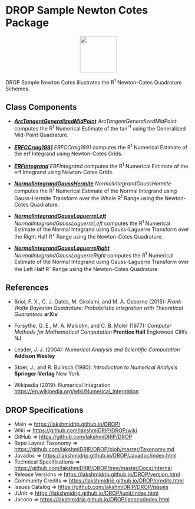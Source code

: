 # DROP Sample Newton Cotes Package

<p align="center"><img src="https://github.com/lakshmiDRIP/DROP/blob/master/DRIP_Logo.gif?raw=true" width="100"></p>

DROP Sample Newton Cotes illustrates the R<sup>1</sup> Newton-Cotes Quadrature Schemes.


## Class Components

 * [***ArcTangentGeneralizedMidPoint***](https://github.com/lakshmiDRIP/DROP/tree/master/src/main/java/org/drip/sample/newtoncotes/ArcTangentGeneralizedMidPoint.java)
 <i>ArcTangentGeneralizedMidPoint</i> computes the R<sup>1</sup> Numerical Estimate of the tan<sup>-1</sup> using the Generalized Mid-Point Quadrature.

 * [***ERFCCraig1991***](https://github.com/lakshmiDRIP/DROP/tree/master/src/main/java/org/drip/sample/newtoncotes/ERFCCraig1991.java)
 <i>ERFCCraig1991</i> computes the R<sup>1</sup> Numerical Estimate of the erf Integrand using Newton-Cotes Grids.

 * [***ERFIntegrand***](https://github.com/lakshmiDRIP/DROP/tree/master/src/main/java/org/drip/sample/newtoncotes/ERFIntegrand.java)
 <i>ERFIntegrand</i> computes the R<sup>1</sup> Numerical Estimate of the erf Integrand using Newton-Cotes Grids.

 * [***NormalIntegrandGaussHermite***](https://github.com/lakshmiDRIP/DROP/tree/master/src/main/java/org/drip/sample/newtoncotes/NormalIntegrandGaussHermite.java)
 <i>NormalIntegrandGaussHermite</i> computes the R<sup>1</sup> Numerical Estimate of the Normal Integrand using Gauss-Hermite Transform over the Whole R<sup>1</sup> Range using the Newton-Cotes Quadrature.

 * [***NormalIntegrandGaussLaguerreLeft***](https://github.com/lakshmiDRIP/DROP/tree/master/src/main/java/org/drip/sample/newtoncotes/NormalIntegrandGaussLaguerreLeft.java)
 <i>NormalIntegrandGaussLaguerreLeft</i> computes the R<sup>1</sup> Numerical Estimate of the Normal Integrand using Gauss-Laguerre Transform over the Right Half R<sup>+</sup> Range using the Newton-Cotes Quadrature.

 * [***NormalIntegrandGaussLaguerreRight***](https://github.com/lakshmiDRIP/DROP/tree/master/src/main/java/org/drip/sample/newtoncotes/NormalIntegrandGaussLaguerreRight.java)
 <i>NormalIntegrandGaussLaguerreRight</i> computes the R<sup>1</sup> Numerical Estimate of the Normal Integrand using Gauss-Laguerre Transform over the Left Half R<sup>-</sup> Range using the Newton-Cotes Quadrature.


## References

 * Briol, F. X., C. J. Oates, M. Girolami, and M. A. Osborne (2015): <i>Frank-Wolfe Bayesian Quadrature: Probabilistic Integration with Theoretical Guarantees</i> <b>arXiv</b>

 * Forsythe, G. E., M. A. Malcolm, and C. B. Moler (1977): <i>Computer Methods for Mathematical Computation</i> <b>Prentice Hall</b> Englewood Cliffs NJ

 * Leader, J. J. (2004): <i>Numerical Analysis and Scientific Computation</i> <b>Addison Wesley</b>

 * Stoer, J., and R. Bulirsch (1980): <i>Introduction to Numerical Analysis</i> <b>Springer-Verlag</b> New York

 * Wikipedia (2019): Numerical Integration https://en.wikipedia.org/wiki/Numerical_integration


## DROP Specifications

 * Main                     => https://lakshmidrip.github.io/DROP/
 * Wiki                     => https://github.com/lakshmiDRIP/DROP/wiki
 * GitHub                   => https://github.com/lakshmiDRIP/DROP
 * Repo Layout Taxonomy     => https://github.com/lakshmiDRIP/DROP/blob/master/Taxonomy.md
 * Javadoc                  => https://lakshmidrip.github.io/DROP/Javadoc/index.html
 * Technical Specifications => https://github.com/lakshmiDRIP/DROP/tree/master/Docs/Internal
 * Release Versions         => https://lakshmidrip.github.io/DROP/version.html
 * Community Credits        => https://lakshmidrip.github.io/DROP/credits.html
 * Issues Catalog           => https://github.com/lakshmiDRIP/DROP/issues
 * JUnit                    => https://lakshmidrip.github.io/DROP/junit/index.html
 * Jacoco                   => https://lakshmidrip.github.io/DROP/jacoco/index.html
